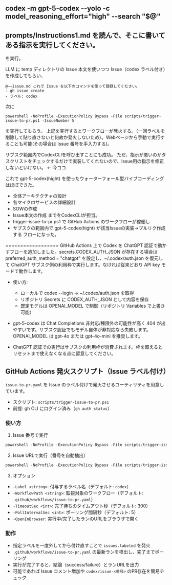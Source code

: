 codex -m gpt-5-codex --yolo -c model_reasoning_effort="high" --search "$@"
---
prompts/Instructions1.md を読んで、そこに書いてある指示を実行してください。
---
を実行。

LLM に temp ディレクトリの Issue 本文を使いつつ Issue（codex ラベル付き）を作成してもらい、

```プロンプト:
@~~issue.md これで Issue を以下のコマンドを使って登録してください。
- gh issue create
- ラベル: codex
```

次に
```
powershell -NoProfile -ExecutionPolicy Bypass -File scripts/trigger-issue-to-pr.ps1 -IssueNumber 5
```
を実行してもらう。
上記を実行するとワークフローが発火する。（一回ラベルを削除して貼り直さないと何故か発火しないため）。Webページから手動で実行することも可能(その場合は Issue 番号を手入力する)。

サブスク範囲内でCodexCLIを呼び出すことにも成功。
ただ、指示が悪いのかタスクリストをチェックするだけで実装してくれないので、Issue用の指示を修正しないといけない。 ← 今ココ

これで gpt-5-codex(hight) を使ったウォーターフォール型バイブコーディングはほぼできた。
- 全体アーキテクチャの設計
- 各マイクロサービスの詳細設計
- SOWの作成
- Issue本文の作成
までをCodexCLIが担当。
- trigger-issue-to-pr.ps1 で GitHub Actions のワークフローが稼働し
- サブスクの範囲内で gpt-5-codex(hight) が該当Issueの実装→プルリク作成する
フローになった。


==================
GitHub Actions 上で Codex を ChatGPT 認証で動かすフローを追加しました。secrets.CODEX_AUTH_JSON が存在する場合は preferred_auth_method = "chatgpt" を設定し、~/.codex/auth.json を復元して ChatGPT サブスク側の利用枠で実行します。なければ従来どおり API key モードで動作します。
- 使い方:
  - ローカルで codex --login → ~/.codex/auth.json を取得
  - リポジトリ Secrets に CODEX_AUTH_JSON として内容を保存
  - 既定モデルは OPENAI_MODEL で制御（リポジトリ Variables で上書き可能）

- gpt-5-codex は Chat Completions 非対応/権限外の可能性が高く 404 が出やすいです。サブスク認証でもモデル自体が非対応なら失敗します。OPENAI_MODEL は gpt-4o または gpt-4o-mini を推奨します。
- ChatGPT 認証での実行はサブスクの利用枠が消費されます。枠を超えるとリセットまで使えなくなる点に留意してください。




## GitHub Actions 発火スクリプト（Issue ラベル付け）

`issue-to-pr.yaml` を Issue のラベル付けで発火させるユーティリティを用意しています。

- スクリプト: `scripts/trigger-issue-to-pr.ps1`
- 前提: gh CLI にログイン済み（`gh auth status`）

### 使い方

1) Issue 番号で実行

```powershell
powershell -NoProfile -ExecutionPolicy Bypass -File scripts/trigger-issue-to-pr.ps1 -IssueNumber 5
```

2) Issue URLで実行（番号を自動抽出）

```powershell
powershell -NoProfile -ExecutionPolicy Bypass -File scripts/trigger-issue-to-pr.ps1 -IssueUrl https://github.com/<owner>/<repo>/issues/123
```

3) オプション

- `-Label <string>`: 付与するラベル名（デフォルト: `codex`）
- `-WorkflowPath <string>`: 監視対象のワークフロー（デフォルト: `.github/workflows/issue-to-pr.yaml`）
- `-TimeoutSec <int>`: 完了待ちのタイムアウト秒（デフォルト: 300）
- `-PollIntervalSec <int>`: ポーリング間隔秒（デフォルト: 5）
- `-OpenInBrowser`: 実行中/完了したランのURLをブラウザで開く

### 動作

- 指定ラベルを一度外してから付け直すことで `issues.labeled` を発火
- `.github/workflows/issue-to-pr.yaml` の最新ランを検出し、完了までポーリング
- 実行が完了すると、結論（success/failure）とランURLを出力
- 可能であれば Issue コメント増加や `codex/issue-<番号>` のPR存在を簡易チェック